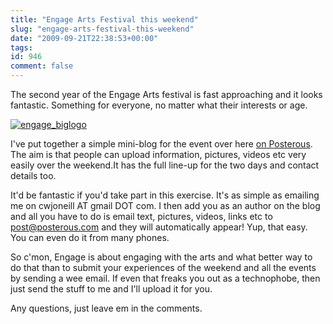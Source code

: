 ```yaml
---
title: "Engage Arts Festival this weekend"
slug: "engage-arts-festival-this-weekend"
date: "2009-09-21T22:38:53+00:00"
tags:
id: 946
comment: false
---
```


The second year of the Engage Arts festival is fast approaching and it looks fantastic. Something for everyone, no matter what their interests or age.

[![engage_biglogo](https://s3-eu-west-1.amazonaws.com/conoroneill.com/wp-content/uploads/2009/09/engage_biglogo.png "engage_biglogo")](http://engage.posterous.com/)

I've put together a simple mini-blog for the event over here [on Posterous](http://engage.posterous.com). The aim is that people can upload information, pictures, videos etc very easily over the weekend.It has the full line-up for the two days and contact details too.

It'd be fantastic if you'd take part in this exercise. It's as simple as emailing me on cwjoneill AT gmail DOT com. I then add you as an author on the blog and all you have to do is email text, pictures, videos, links etc to post@posterous.com and they will automatically appear! Yup, that easy. You can even do it from many phones.

So c'mon, Engage is about engaging with the arts and what better way to do that than to submit your experiences of the weekend and all the events by sending a wee email. If even that freaks you out as a technophobe, then just send the stuff to me and I'll upload it for you.

Any questions, just leave em in the comments.

